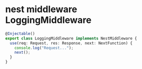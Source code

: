 # nest middleware LoggingMiddleware

```ts
@Injectable()
export class LoggingMiddleware implements NestMiddleware {
  use(req: Request, res: Response, next: NextFunction) {
    console.log("Request...");
    next();
  }
}
```
